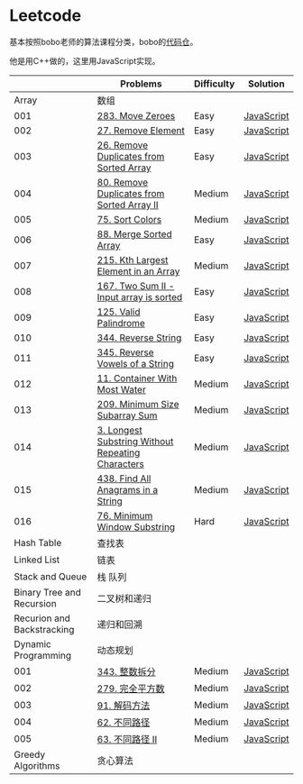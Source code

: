 # Leetcode

基本按照bobo老师的算法课程分类，bobo的[代码仓](https://github.com/liuyubobobo/Play-with-Algorithm-Interview)。

他是用C++做的，这里用JavaScript实现。

|  | Problems | Difficulty | Solution |
|----|----------|-----------|------|
| Array  | 数组  |  | 
| 001  | [283. Move Zeroes](https://leetcode.com/problems/move-zeroes/)  | Easy | [JavaScript](./code/283.js)
| 002  | [27. Remove Element](https://leetcode.com/problems/remove-element/)  | Easy | [JavaScript](./code/lc1.java)
| 003  | [26. Remove Duplicates from Sorted Array](https://leetcode.com/problems/remove-duplicates-from-sorted-array/)  | Easy | [JavaScript](./code/283.js)
| 004  | [80. Remove Duplicates from Sorted Array II](https://leetcode.com/problems/remove-duplicates-from-sorted-array-ii/)  | Medium | [JavaScript](./code/27.js)
| 005  | [75. Sort Colors](https://leetcode.com/problems/sort-colors/)  | Medium | [JavaScript](./code/lc1.java)
| 006  | [88. Merge Sorted Array](https://leetcode.com/problems/merge-sorted-array/)  | Easy | [JavaScript](./code/lc1.java)
| 007  | [215. Kth Largest Element in an Array](https://leetcode.com/problems/kth-largest-element-in-an-array/)  | Medium | [JavaScript](./code/lc1.java)
| 008  | [167. Two Sum II - Input array is sorted](https://leetcode.com/problems/two-sum-ii-input-array-is-sorted/)  | Easy | [JavaScript](./code/lc1.java)
| 009  | [125. Valid Palindrome](https://leetcode.com/problems/valid-palindrome/)  | Easy | [JavaScript](./code/lc1.java)
| 010  | [344. Reverse String](https://leetcode.com/problems/reverse-string/)  | Easy | [JavaScript](./code/lc1.java)
| 011  | [345. Reverse Vowels of a String](https://leetcode.com/problems/reverse-vowels-of-a-string/)  | Easy | [JavaScript](./code/lc1.java)
| 012  | [11. Container With Most Water](https://leetcode.com/problems/container-with-most-water/)  | Medium | [JavaScript](./code/lc1.java)
| 013  | [209. Minimum Size Subarray Sum](https://leetcode.com/problems/minimum-size-subarray-sum/)  | Medium | [JavaScript](./code/lc1.java)
| 014  | [3. Longest Substring Without Repeating Characters](https://leetcode.com/problems/longest-substring-without-repeating-characters/)  | Medium | [JavaScript](./code/lc1.java)
| 015  | [438. Find All Anagrams in a String](https://leetcode.com/problems/find-all-anagrams-in-a-string/)  | Medium | [JavaScript](./code/lc1.java)
| 016  | [76. Minimum Window Substring](https://leetcode.com/problems/minimum-window-substring/)  | Hard | [JavaScript](./code/lc1.java)
| Hash Table  | 查找表  |  | 
| Linked List  | 链表  |  | 
| Stack and Queue  | 栈 队列  |  | 
| Binary Tree and Recursion  | 二叉树和递归  |  | 
| Recurion and Backstracking  | 递归和回溯  |  | 
| Dynamic Programming  | 动态规划  |  | 
| 001  | [343. 整数拆分](https://leetcode-cn.com/problems/integer-break/)  | Medium | [JavaScript](./code/lc1.java)
| 002  | [279. 完全平方数](https://leetcode-cn.com/problems/perfect-squares/)  | Medium | [JavaScript](./code/lc1.java)
| 003  | [91. 解码方法](https://leetcode-cn.com/problems/decode-ways/)  | Medium | [JavaScript](./code/lc1.java)
| 004  | [62. 不同路径](https://leetcode-cn.com/problems/unique-paths/)  | Medium | [JavaScript](./code/lc1.java)
| 005  | [63. 不同路径 II](https://leetcode-cn.com/problems/unique-paths-ii/)  | Medium | [JavaScript](./code/lc1.java)
| Greedy Algorithms  | 贪心算法  |  | 
